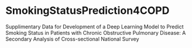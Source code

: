 # SmokingStatusPrediction4COPD
Supplimentary Data for Development of a Deep Learning Model to Predict Smoking Status in Patients with Chronic Obstructive Pulmonary Disease: A Secondary Analysis of Cross-sectional National Survey
